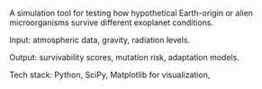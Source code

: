 A simulation tool for testing how hypothetical Earth-origin or alien microorganisms survive different exoplanet conditions.

Input: atmospheric data, gravity, radiation levels.

Output: survivability scores, mutation risk, adaptation models.

Tech stack: Python, SciPy, Matplotlib for visualization,
